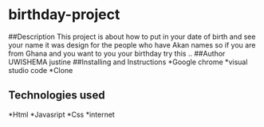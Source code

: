 # birthday-project
##Description
This project is about how to put in your date of birth and see your name it was design for the people who have Akan names so if you are from Ghana and you want to you your birthday try this ..
##Author
UWISHEMA justine
##Installing and Instructions 
*Google chrome
*visual studio code
*Clone 
## Technologies used
*Html
*Javasript
*Css
*internet
